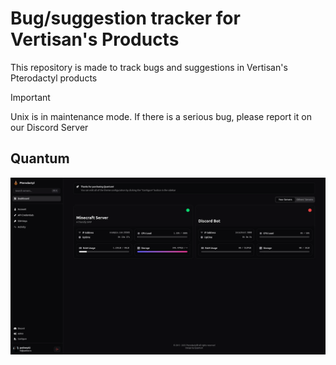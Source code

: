 # Bug/suggestion tracker for Vertisan's Products
This repository is made to track bugs and suggestions in Vertisan's Pterodactyl products

> [!IMPORTANT]
> Unix is in maintenance mode. If there is a serious bug, please report it on our Discord Server

## Quantum
[![Quantum](/images/quantum.webp)](https://qntm.sh)
